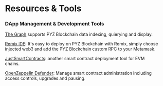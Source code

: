 # Resources & Tools

### DApp Management & Development Tools

[The Graph](https://thegraph.com) supports PYZ Blockchain data indexing, quierying and display.

[Remix IDE](https://remix-project.org/): It's easy to deploy on PYZ Blockchain with Remix, simply choose injected web3 and add the PYZ Blockchain custom RPC to your Metamask.

[JustSmartContracts](https://justsmartcontracts.dev/): another smart contract deployment tool for EVM chains.&#x20;

[OpenZeppelin Defender](https://defender.openzeppelin.com): Manage smart contract administration including access controls, upgrades and pausing.



